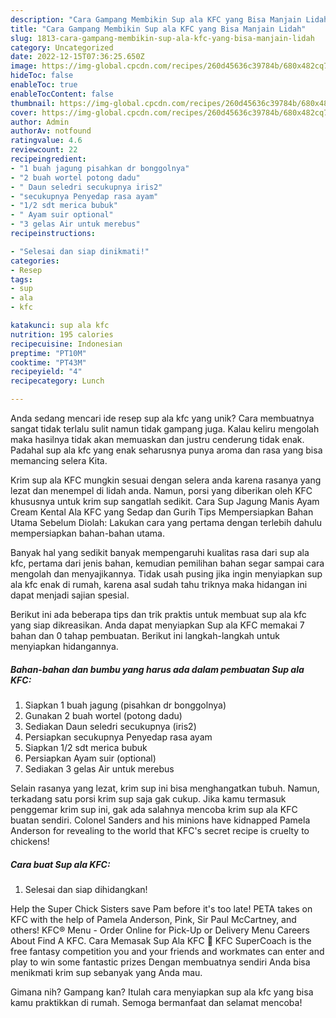 ```yaml
---
description: "Cara Gampang Membikin Sup ala KFC yang Bisa Manjain Lidah"
title: "Cara Gampang Membikin Sup ala KFC yang Bisa Manjain Lidah"
slug: 1813-cara-gampang-membikin-sup-ala-kfc-yang-bisa-manjain-lidah
category: Uncategorized
date: 2022-12-15T07:36:25.650Z
image: https://img-global.cpcdn.com/recipes/260d45636c39784b/680x482cq70/sup-ala-kfc-foto-resep-utama.jpg
hideToc: false
enableToc: true
enableTocContent: false
thumbnail: https://img-global.cpcdn.com/recipes/260d45636c39784b/680x482cq70/sup-ala-kfc-foto-resep-utama.jpg
cover: https://img-global.cpcdn.com/recipes/260d45636c39784b/680x482cq70/sup-ala-kfc-foto-resep-utama.jpg
author: Admin
authorAv: notfound
ratingvalue: 4.6
reviewcount: 22
recipeingredient:
- "1 buah jagung pisahkan dr bonggolnya"
- "2 buah wortel potong dadu"
- " Daun seledri secukupnya iris2"
- "secukupnya Penyedap rasa ayam"
- "1/2 sdt merica bubuk"
- " Ayam suir optional"
- "3 gelas Air untuk merebus"
recipeinstructions:

- "Selesai dan siap dinikmati!"
categories:
- Resep
tags:
- sup
- ala
- kfc

katakunci: sup ala kfc 
nutrition: 195 calories
recipecuisine: Indonesian
preptime: "PT10M"
cooktime: "PT43M"
recipeyield: "4"
recipecategory: Lunch

---
```





Anda sedang mencari ide resep sup ala kfc yang unik? Cara membuatnya sangat tidak terlalu sulit namun tidak gampang juga. Kalau keliru mengolah maka hasilnya tidak akan memuaskan dan justru cenderung tidak enak. Padahal sup ala kfc yang enak seharusnya punya aroma dan rasa yang bisa memancing selera Kita.





Krim sup ala KFC mungkin sesuai dengan selera anda karena rasanya yang lezat dan menempel di lidah anda. Namun, porsi yang diberikan oleh KFC khususnya untuk krim sup sangatlah sedikit. Cara Sup Jagung Manis Ayam Cream Kental Ala KFC yang Sedap dan Gurih Tips Mempersiapkan Bahan Utama Sebelum Diolah: Lakukan cara yang pertama dengan terlebih dahulu mempersiapkan bahan-bahan utama.

Banyak hal yang sedikit banyak mempengaruhi kualitas rasa dari sup ala kfc, pertama dari jenis bahan, kemudian pemilihan bahan segar sampai cara mengolah dan menyajikannya. Tidak usah pusing jika ingin menyiapkan sup ala kfc enak di rumah, karena asal sudah tahu triknya maka hidangan ini dapat menjadi sajian spesial.






Berikut ini ada beberapa tips dan trik praktis untuk membuat sup ala kfc yang siap dikreasikan. Anda dapat menyiapkan Sup ala KFC memakai 7 bahan dan 0 tahap pembuatan. Berikut ini langkah-langkah untuk menyiapkan hidangannya.

<!--inarticleads1-->

##### Bahan-bahan dan bumbu yang harus ada dalam pembuatan Sup ala KFC:

1. Siapkan 1 buah jagung (pisahkan dr bonggolnya)
1. Gunakan 2 buah wortel (potong dadu)
1. Sediakan  Daun seledri secukupnya (iris2)
1. Persiapkan secukupnya Penyedap rasa ayam
1. Siapkan 1/2 sdt merica bubuk
1. Persiapkan  Ayam suir (optional)
1. Sediakan 3 gelas Air untuk merebus


Selain rasanya yang lezat, krim sup ini bisa menghangatkan tubuh. Namun, terkadang satu porsi krim sup saja gak cukup. Jika kamu termasuk penggemar krim sup ini, gak ada salahnya mencoba krim sup ala KFC buatan sendiri. Colonel Sanders and his minions have kidnapped Pamela Anderson for revealing to the world that KFC&#39;s secret recipe is cruelty to chickens! 

<!--inarticleads2-->

##### Cara buat Sup ala KFC:


1. Selesai dan siap dihidangkan!

Help the Super Chick Sisters save Pam before it&#39;s too late! PETA takes on KFC with the help of Pamela Anderson, Pink, Sir Paul McCartney, and others! KFC® Menu - Order Online for Pick-Up or Delivery Menu Careers About Find A KFC. Cara Memasak Sup Ala KFC 🤤 KFC SuperCoach is the free fantasy competition you and your friends and workmates can enter and play to win some fantastic prizes Dengan membuatnya sendiri Anda bisa menikmati krim sup sebanyak yang Anda mau. 

Gimana nih? Gampang kan? Itulah cara menyiapkan sup ala kfc yang bisa kamu praktikkan di rumah. Semoga bermanfaat dan selamat mencoba!
